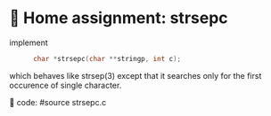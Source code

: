 # :wrench: Home assignment: strsepc

implement

```C
      char *strsepc(char **stringp, int c);
```

which behaves like strsep(3) except that it searches only for the first
occurence of single character.

:key: code: #source strsepc.c
